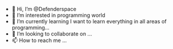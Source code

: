 - 👋 Hi, I’m @Defenderspace
- 👀 I’m interested in programming world
- 🌱 I’m currently learning I want to learn everything in all areas of programming...
- 💞️ I’m looking to collaborate on ...
- 📫 How to reach me ...

<!---
Defenderspace/Defenderspace is a ✨ special ✨ repository because its `README.md` (this file) appears on your GitHub profile.
You can click the Preview link to take a look at your changes.
--->
